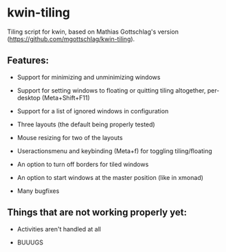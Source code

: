 kwin-tiling
===========

Tiling script for kwin, based on Mathias Gottschlag's version (https://github.com/mgottschlag/kwin-tiling).

Features:
-------

- Support for minimizing and unminimizing windows

- Support for setting windows to floating or quitting tiling altogether, per-desktop (Meta+Shift+F11)

- Support for a list of ignored windows in configuration

- Three layouts (the default being properly tested)

- Mouse resizing for two of the layouts

- Useractionsmenu and keybinding (Meta+f) for toggling tiling/floating

- An option to turn off borders for tiled windows

- An option to start windows at the master position (like in xmonad)

- Many bugfixes

Things that are not working properly yet:
-------

- Activities aren't handled at all

- BUUUGS

